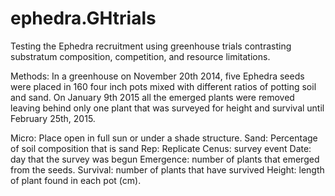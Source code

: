 # ephedra.GHtrials
Testing the Ephedra recruitment using greenhouse trials contrasting substratum composition, competition, and resource limitations.

Methods:	In a greenhouse on November 20th 2014, five Ephedra seeds were placed in 160 four inch pots mixed with different ratios of potting soil and sand. On January 9th 2015 all the emerged plants were removed leaving behind only one plant that was surveyed for height and survival until February 25th, 2015. 

Micro:	Place open in full sun or under a shade structure.
Sand:	Percentage of soil composition that is sand
Rep:	Replicate
Cenus:	survey event
Date:	day that the survey was begun
Emergence:	number of plants that emerged from the seeds. 
Survival:	number of plants that have survived
Height: length of plant found in each pot (cm).
